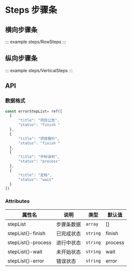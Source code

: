 <!--
 * @Description: 单号输入框使用文档
 * @Date: 2024-06-27 16:45:45
 * @LastEditTime: 2024-10-29 10:15:50
-->

# Steps 步骤条

## 横向步骤条

::: example
steps/RowSteps
:::

## 纵向步骤条

::: example
steps/VerticalSteps
:::

## API
### 数据格式
```js
const errorStepList= ref([
  {
      "title": "项目公告",
      "status": "finish "
  },
  {
      "title": "项目报价",
      "status": "finish "
  },
  {
      "title": "开标谈判",
      "status": "process"
  },
  {
      "title": "定标",
      "status": "wait"
  }
])
```
### Attributes

<div class="doc-table column4">

| 属性名             | 说明       | 类型     | 默认值  |
| ------------------ | ---------- | -------- | ------- |
| stepList           | 步骤条数据 | `array`  | []      |
| stepList{}-finish  | 已完成状态 | `string` | finish  |
| stepList{}-process | 进行中状态 | `string` | process |
| stepList{}-wait    | 未开始状态 | `string` | wait    |
| stepList{}-error   | 错误状态   | `string` | error   |

</div>
